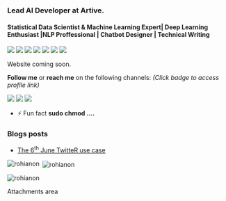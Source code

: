### Lead AI Developer at Artive.
#### Statistical Data Scientist & Machine Learning Expert| Deep Learning Enthusiast |NLP Proffessional | Chatbot Designer | Technical Writing
<img src="https://img.shields.io/badge/python%20-%2314354C.svg?&style=for-the-badge&logo=python&logoColor=white"/> <img src="https://img.shields.io/badge/pytorch%20-%23E34F26.svg?&style=for-the-badge&logo=pytorch&logoColor=white"/> <img src="https://img.shields.io/badge/Java%20-%231572B6.svg?&style=for-the-badge&logo=C++&logoColor=white"/>
<img src="https://img.shields.io/badge/TensorFlow%20-%23FF6F00.svg?&style=for-the-badge&logo=TensorFlow&logoColor=white" /> <img src="https://img.shields.io/badge/Keras%20-%23D00000.svg?&style=for-the-badge&logo=Keras&logoColor=white"/> <img src="https://img.shields.io/badge/django%20-%23092E20.svg?&style=for-the-badge&logo=django&logoColor=white"/> <img src="https://img.shields.io/badge/flask%20-%23000.svg?&style=for-the-badge&logo=flask&logoColor=white"/>

Website coming soon.

**Follow me** or **reach me** on the following channels: *(Click badge to access profile link)*

[<img src="https://img.shields.io/badge/@anon_rohi%20-%231DA1F2.svg?&style=for-the-badge&logo=Twitter&logoColor=white"/>](https://twitter.com/@anon_rohi) [<img src="https://img.shields.io/badge/Rohianon%20-0077B5?style=for-the-badge&logo=linkedin&logoColor=white">](https://www.linkedin.com/in/rohi-anon-38a026167/) [<img src="https://img.shields.io/badge/rohianon48@gmail.com%20-D14836?style=for-the-badge&logo=gmail&logoColor=white">](mailto:rohianon48@gmail.com)



- ⚡ Fun fact **sudo chmod ....**

### Blogs posts
<!---BLOG-POST-LIST:START-->
- [The 6<sup>th</sup>  June TwitteR use case](https://medium.com/@rohianon48/the-kenyan-6th-june-case-using-twitter-8d6fb422abd2)
<!---BLOG-POST-LIST:END-->


<p><img align="left" src="https://github-readme-stats.vercel.app/api/top-langs?username=Rohianon&show_icons=true&locale=en&layout=compact" alt="rohianon" /></p>

<p>&nbsp;<img align="center" src="https://github-readme-stats.vercel.app/api?username=Rohianon&show_icons=true&locale=en" alt="rohianon" /></p>

<p><img align="center" src="https://github-readme-streak-stats.herokuapp.com/?user=Rohianon&" alt="rohianon" /></p>

Attachments area
